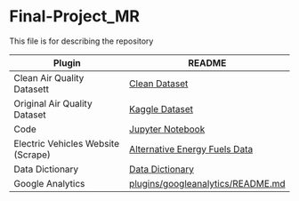 # Final-Project_MR

This file is for describing the repository

| Plugin | README |
| ------ | ------ |
| Clean Air Quality Datasett | [Clean Dataset][PlDb] |
| Original Air Quality Dataset | [Kaggle Dataset][PlGh] |
| Code | [Jupyter Notebook][PlGd] |
| Electric Vehicles Website (Scrape) | [Alternative Energy Fuels Data][PlOd] |
| Data Dictionary | [Data Dictionary][PlMe] |
| Google Analytics | [plugins/googleanalytics/README.md][PlGa] |



[PlDb]: <https://github.com/Solrflr/Final-Project_MR/blob/main/Data/Cleaned_Electric.csv>
   [PlGh]: <https://www.kaggle.com/datasets/guslovesmath/us-pollution-data-200-to-2022>
   [PlGd]: <https://github.com/joemccann/dillinger/tree/master/plugins/googledrive/README.md>
   [PlOd]: <https://afdc.energy.gov/vehicle-registration?>
   [PlMe]: <https://github.com/Solrflr/Final-Project_MR/blob/main/Data/README.md>
   [PlGa]: <https://github.com/RahulHP/dillinger/blob/master/plugins/googleanalytics/README.md>
